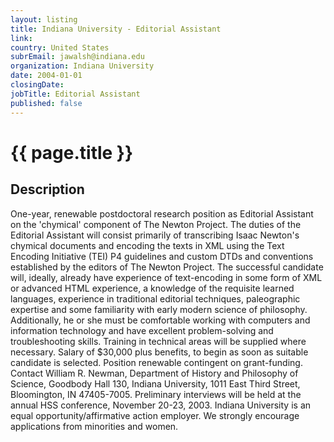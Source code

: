 ```yaml
---
layout: listing
title: Indiana University - Editorial Assistant
link:
country: United States
subrEmail: jawalsh@indiana.edu
organization: Indiana University 
date: 2004-01-01
closingDate: 
jobTitle: Editorial Assistant
published: false
---
```



# {{ page.title }}

## Description




<p>
One-year, renewable postdoctoral research position as Editorial Assistant on the 'chymical' component of The Newton Project.  The duties of the Editorial Assistant will consist primarily of transcribing Isaac Newton's chymical documents and encoding the texts in XML using the Text Encoding Initiative (TEI) P4 guidelines and custom DTDs and conventions established by the editors of The Newton Project.  The successful candidate will, ideally, already have experience of text-encoding in some form of XML or advanced HTML experience, a knowledge of the requisite learned languages, experience in traditional editorial techniques, paleographic expertise and some familiarity with early modern science of philosophy.  Additionally, he or she must be comfortable working with computers and information technology and have excellent problem-solving and troubleshooting skills.  Training in technical areas will be supplied where necessary.  Salary of $30,000 plus benefits, to begin as soon as suitable candidate is selected.  Position renewable contingent on grant-funding.  Contact William R. Newman, Department of History and Philosophy of Science, Goodbody Hall 130, Indiana University, 1011 East Third Street, Bloomington, IN  47405-7005.  Preliminary interviews will be held at the annual HSS conference, November 20-23, 2003.  Indiana University is an equal opportunity/affirmative action employer.  We strongly encourage applications from minorities and women.
</p>
